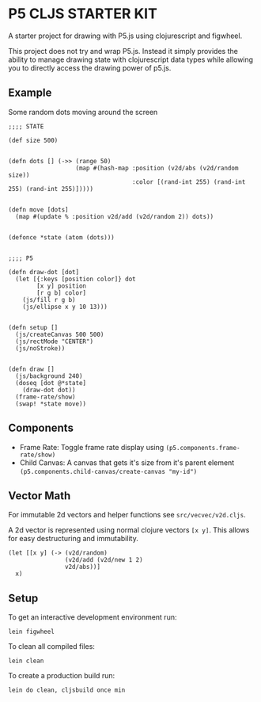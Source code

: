 # P5 CLJS STARTER KIT

A starter project for drawing with P5.js using clojurescript and figwheel.

This project does not try and wrap P5.js. Instead it simply provides the ability to manage drawing state with clojurescript data types while allowing you to directly access the drawing power of p5.js.


## Example

Some random dots moving around the screen

```
;;;; STATE

(def size 500)


(defn dots [] (->> (range 50)
                   (map #(hash-map :position (v2d/abs (v2d/random size))
                                   :color [(rand-int 255) (rand-int 255) (rand-int 255)]))))


(defn move [dots]
  (map #(update % :position v2d/add (v2d/random 2)) dots))


(defonce *state (atom (dots)))


;;;; P5

(defn draw-dot [dot]
  (let [{:keys [position color]} dot
        [x y] position
        [r g b] color]
    (js/fill r g b)
    (js/ellipse x y 10 13)))


(defn setup []
  (js/createCanvas 500 500)
  (js/rectMode "CENTER")
  (js/noStroke))


(defn draw []
  (js/background 240)
  (doseq [dot @*state]
    (draw-dot dot))
  (frame-rate/show)
  (swap! *state move))

```

## Components

* Frame Rate: Toggle frame rate display using `(p5.components.frame-rate/show)`
* Child Canvas: A canvas that gets it's size from it's parent element `(p5.components.child-canvas/create-canvas "my-id")`


## Vector Math

For immutable 2d vectors and helper functions see `src/vecvec/v2d.cljs`.

A 2d vector is represented using normal clojure vectors `[x y]`. This allows for easy destructuring and immutability.

```
(let [[x y] (-> (v2d/random)
                (v2d/add (v2d/new 1 2)
                v2d/abs))]
  x)
```

## Setup

To get an interactive development environment run:

    lein figwheel

To clean all compiled files:

    lein clean

To create a production build run:

    lein do clean, cljsbuild once min
